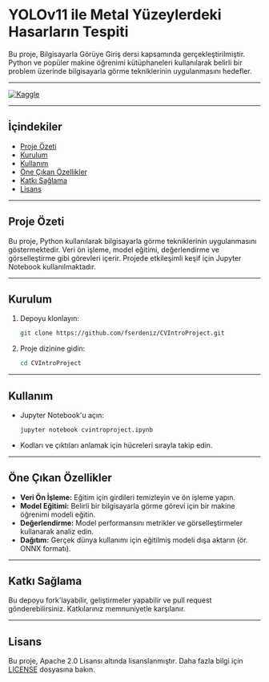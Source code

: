# YOLOv11 ile Metal Yüzeylerdeki Hasarların Tespiti
Bu proje, Bilgisayarla Görüye Giriş dersi kapsamında gerçekleştirilmiştir. Python ve popüler makine öğrenimi kütüphaneleri kullanılarak belirli bir problem üzerinde bilgisayarla görme tekniklerinin uygulanmasını hedefler.

---
[![Kaggle](https://kaggle.com/static/images/open-in-kaggle.svg)](https://www.kaggle.com/code/fatihserdeniz/cvintroproject)

---
## İçindekiler
- [Proje Özeti](#proje-özeti)
- [Kurulum](#kurulum)
- [Kullanım](#kullanım)
- [Öne Çıkan Özellikler](#öne-çıkan-özellikler)
- [Katkı Sağlama](#katkı-sağlama)
- [Lisans](#lisans)
---

## Proje Özeti
Bu proje, Python kullanılarak bilgisayarla görme tekniklerinin uygulanmasını göstermektedir. Veri ön işleme, model eğitimi, değerlendirme ve görselleştirme gibi görevleri içerir. Projede etkileşimli keşif için Jupyter Notebook kullanılmaktadır.

---
## Kurulum
1. Depoyu klonlayın:
   ```bash
   git clone https://github.com/fserdeniz/CVIntroProject.git
   ```
2. Proje dizinine gidin:
   ```bash
   cd CVIntroProject
   ```
   
---
## Kullanım
- Jupyter Notebook'u açın:
   ```bash
   jupyter notebook cvintroproject.ipynb
   ```
- Kodları ve çıktıları anlamak için hücreleri sırayla takip edin.

---
## Öne Çıkan Özellikler
- **Veri Ön İşleme:** Eğitim için girdileri temizleyin ve ön işleme yapın.
- **Model Eğitimi:** Belirli bir bilgisayarla görme görevi için bir makine öğrenimi modeli eğitin.
- **Değerlendirme:** Model performansını metrikler ve görselleştirmeler kullanarak analiz edin.
- **Dağıtım:** Gerçek dünya kullanımı için eğitilmiş modeli dışa aktarın (ör. ONNX formatı).

---
## Katkı Sağlama
Bu depoyu fork'layabilir, geliştirmeler yapabilir ve pull request gönderebilirsiniz. Katkılarınız memnuniyetle karşılanır.

---
## Lisans
Bu proje, Apache 2.0 Lisansı altında lisanslanmıştır. Daha fazla bilgi için [LICENSE](LICENSE) dosyasına bakın.
